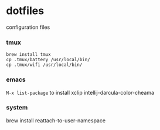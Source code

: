 # dotfiles
configuration files


### tmux
`brew install tmux`  
`cp .tmux/battery /usr/local/bin/`  
`cp .tmux/wifi /usr/local/bin/`  

### emacs
 `M-x list-package` to install xclip intellij-darcula-color-cheama

### system
brew install reattach-to-user-namespace

